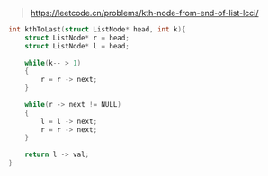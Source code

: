 > https://leetcode.cn/problems/kth-node-from-end-of-list-lcci/

``` c
int kthToLast(struct ListNode* head, int k){
    struct ListNode* r = head;
    struct ListNode* l = head;
    
    while(k-- > 1)
    {
        r = r -> next;
    }
    
    while(r -> next != NULL)
    {
        l = l -> next;
        r = r -> next;
    }
    
    return l -> val;
}
```